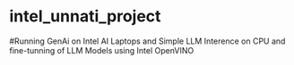 # intel_unnati_project
#Running GenAi on Intel AI Laptops and Simple LLM Interence on CPU and fine-tunning of LLM Models using Intel OpenVINO
